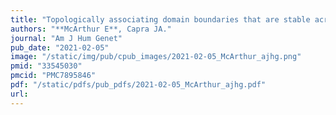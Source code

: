 ```yaml
---
title: "Topologically associating domain boundaries that are stable across diverse cell types are evolutionarily constrained and enriched for heritability"
authors: "**McArthur E**, Capra JA."
journal: "Am J Hum Genet"
pub_date: "2021-02-05"
image: "/static/img/pub/cpub_images/2021-02-05_McArthur_ajhg.png"
pmid: "33545030"
pmcid: "PMC7895846"
pdf: "/static/pdfs/pub_pdfs/2021-02-05_McArthur_ajhg.pdf"
url: 
---
```

